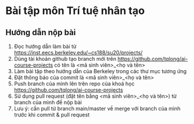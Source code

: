 # Bài tập môn Trí tuệ nhân tạo
## Hướng dẫn nộp bài
1. Đọc hướng dẫn làm bài từ https://inst.eecs.berkeley.edu/~cs188/su20/projects/
2. Dùng tài khoản github tạo branch mới trên https://github.com/tqlong/ai-course-projects có tên là <mã sinh viên>_<họ và tên>
3. Làm bài tập theo hướng dẫn của Berkeley trong các thư mục tương ứng
4. Đặt thông báo của commit là <mã sinh viên>_<họ và tên>
5. Push branch của mình lên trên repo của khoá học https://github.com/tqlong/ai-course-projects
6. Sử dụng pull request (đặt tên bằng <mã sinh viên>_<họ và tên>) từ branch của mình để nộp bài
7. Lưu ý: cần pull từ branch main/master về merge với branch của mình trước khi commit & pull request

